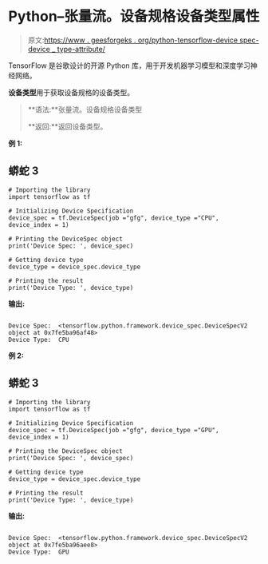 # Python–张量流。设备规格设备类型属性

> 原文:[https://www . geesforgeks . org/python-tensorflow-device spec-device _ type-attribute/](https://www.geeksforgeeks.org/python-tensorflow-devicespec-device_type-attribute/)

TensorFlow 是谷歌设计的开源 Python 库，用于开发机器学习模型和深度学习神经网络。

**设备类型**用于获取设备规格的设备类型。

> **语法:**张量流。设备规格设备类型
> 
> **返回:**返回设备类型。

**例 1:**

## 蟒蛇 3

```
# Importing the library
import tensorflow as tf

# Initializing Device Specification
device_spec = tf.DeviceSpec(job ="gfg", device_type ="CPU", device_index = 1)

# Printing the DeviceSpec object
print('Device Spec: ', device_spec)

# Getting device type
device_type = device_spec.device_type

# Printing the result
print('Device Type: ', device_type)
```

**输出:**

```

Device Spec:  <tensorflow.python.framework.device_spec.DeviceSpecV2 object at 0x7fe5ba96af48>
Device Type:  CPU

```

**例 2:**

## 蟒蛇 3

```
# Importing the library
import tensorflow as tf

# Initializing Device Specification
device_spec = tf.DeviceSpec(job ="gfg", device_type ="GPU", device_index = 1)

# Printing the DeviceSpec object
print('Device Spec: ', device_spec)

# Getting device type
device_type = device_spec.device_type

# Printing the result
print('Device Type: ', device_type)
```

**输出:**

```

Device Spec:  <tensorflow.python.framework.device_spec.DeviceSpecV2 object at 0x7fe5ba96aee8>
Device Type:  GPU

```